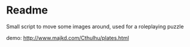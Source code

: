 # Readme

Small script to move some images around, used for a roleplaying puzzle

demo: http://www.majkd.com/Cthulhu/plates.html
